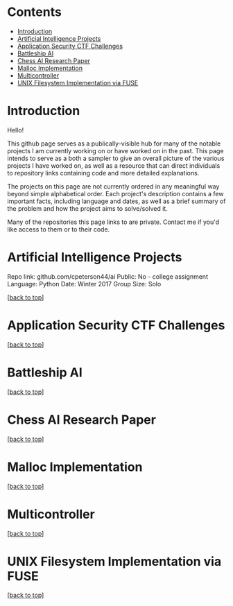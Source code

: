 # Contents <a name="contents"></a>
- [Introduction](#intro)
- [Artificial Intelligence Projects](#ai)
- [Application Security CTF Challenges](#security)
- [Battleship AI](#battleship)
- [Chess AI Research Paper](#chess)
- [Malloc Implementation](#malloc)
- [Multicontroller](#multicontroller)
- [UNIX Filesystem Implementation via FUSE](#fuse)

# Introduction <a name="intro"></a>

Hello!

This github page serves as a publically-visible hub for many of the notable projects I am currently working on or have worked on in the past. This page intends to serve as a both a sampler to give an overall picture of the various projects I have worked on, as well as a resource that can direct individuals to repository links containing code and more detailed explanations.

The projects on this page are not currently ordered in any meaningful way beyond simple alphabetical order. Each project's description contains a few important facts, including language and dates, as well as a brief summary of the problem and how the project aims to solve/solved it.

Many of the repositories this page links to are private. Contact me if you'd like access to them or to their code.

# Artificial Intelligence Projects <a name="ai"></a>

Repo link: github.com/cpeterson44/ai
Public: No - college assignment
Language: Python
Date: Winter 2017
Group Size: Solo

[[back to top](#contents)]

# Application Security CTF Challenges <a name="security"></a>

[[back to top](#contents)]

# Battleship AI <a name="battleship"></a>

[[back to top](#contents)]

# Chess AI Research Paper <a name="chess"></a>

[[back to top](#contents)]

# Malloc Implementation <a name="malloc"></a>

[[back to top](#contents)]

# Multicontroller <a name="multicontroller"></a>

[[back to top](#contents)]

# UNIX Filesystem Implementation via FUSE <a name="fuse"></a>

[[back to top](#contents)]
